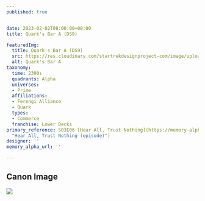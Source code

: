 ```yaml
---
published: true


date: 2023-02-02T08:00:00+00:00
title: Quark's Bar A (DS9)

featuredImg:
  title: Quark's Bar A (DS9)
  src: https://res.cloudinary.com/startrekdesignproject-com/image/upload/v1675395460/Quark_s-Bar-A.png
  alt: Quark's Bar A
taxonomy:
  time: 2300s
  quadrants: Alpha
  universes:
  - Prime
  affiliations:
  - Ferengi Alliance
  - Quark
  types:
  - Commerce
  franchise: Lower Decks
primary_reference: S03E06 [Hear All, Trust Nothing](https://memory-alpha.fandom.com/wiki/Hear_All,_Trust_Nothing_(episode)
  "Hear All, Trust Nothing (episode)")
designer: ''
memory_alpha_url: ''

---
```

## Canon Image

![](https://res.cloudinary.com/startrekdesignproject-com/image/upload/v1675395460/Quark_s-Bar_LDS-3x6-2.jpg)